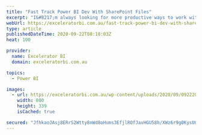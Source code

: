 ```yaml
---
title: "Fast Track Power BI Dev With SharePoint Files"
excerpt: "I&#8217;m always looking for more productive ways to work with Power BI and associated tools. As I covered in my article last week, development of Power BI reports using SharePoint for your file storage can be so slow that it is impractical. In this article I discuss the various options [...]Read More"
webUrl: https://exceleratorbi.com.au/fast-track-power-bi-dev-with-sharepoint-files/
type: article
publishedDateTime: 2020-09-22T08:18:03Z
heat: 100

provider:
  name: Excelerator BI
  domain: exceleratorbi.com.au

topics:
  - Power BI

images:
  - url: https://exceleratorbi.com.au/wp-content/uploads/2020/09/092220_0726_FastTrackPo1.png
    width: 800
    height: 339
    isCached: true

secured: "JfhkaoJAsj8ERrS2Wtty8nWd8oHums3EfjlROfJavHGU58h/XWz6r9g0KysUQ3ijEqb+tL4SJe9neK+NKDFIxlfY5wnGCjNaE61VKFKDo06Qh9UgF/P1rny5321YAmWcJj9AvVTsRIklWxkFO2mJL1g+DXEAbNTBSGBd/bcak7RNkDVvw+g2LWFD9qqAp2KC/5y71DLmgsFhKfxvkDkUYyOlMbNNji90dFDM5/3CaOM0ddHGtRgi3vZzswUn2Zg5UCQni/H46eQvT0qGlUKhcUavhbJUC8PFQWlgv9KutpxjgnINz05KtJACO/bgwkhoxbyog626DMMeovg90II1pxYfbFBmnvB8K+pX98tAidQ=;7uuT+Mq5ou2fSa1JuYZ3Rw=="
---
```


